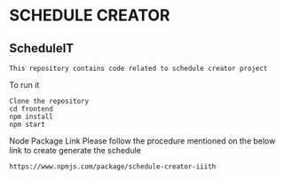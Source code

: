 # SCHEDULE CREATOR

## ScheduleIT

```
This repository contains code related to schedule creator project
```

To run it

```
Clone the repository
cd frontend
npm install
npm start
```

Node Package Link
Please follow the procedure mentioned on the below link to create generate the schedule

```
https://www.npmjs.com/package/schedule-creator-iiith

```
